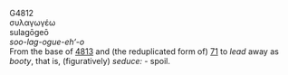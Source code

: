 <body>
  <p>G4812<br>  συλαγωγέω  <br> sulagōgeō  <br><i>soo-lag-ogue-eh‘-o </i><br>From the base of <a href="g4813.htm">4813</a> and (the reduplicated form of) <a href="g0071.htm">71</a>  to <i>lead</i> away as <i>booty</i>, that is, (figuratively) <i>seduce:</i> - spoil.<br></p>
 </body>